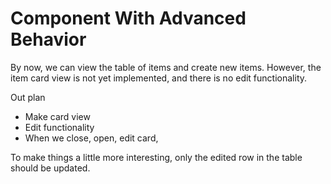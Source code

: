 # Component With Advanced Behavior

By now, we can view the table of items and create new items. However, the item card view is not yet implemented, and there is no edit functionality.

Out plan

* Make card view
* Edit functionality
* When we close, open, edit card, 

To make things a little more interesting, only the edited row in the table should be updated.



